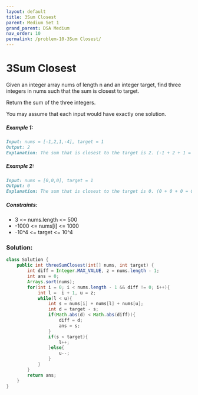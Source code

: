 ```yaml
---
layout: default
title: 3Sum Closest
parent: Medium Set 1
grand_parent: DSA Medium
nav_order: 10
permalink: /problem-10-3Sum Closest/
---
```

# 3Sum Closest

Given an integer array nums of length n and an integer target, find three integers in nums such that the sum is closest to target.

Return the sum of the three integers.

You may assume that each input would have exactly one solution.

##### Example 1:
```markdown
Input: nums = [-1,2,1,-4], target = 1
Output: 2
Explanation: The sum that is closest to the target is 2. (-1 + 2 + 1 = 2).
```
##### Example 2:
```markdown
Input: nums = [0,0,0], target = 1
Output: 0
Explanation: The sum that is closest to the target is 0. (0 + 0 + 0 = 0).
```
##### Constraints:
* 3 <= nums.length <= 500
* -1000 <= nums[i] <= 1000
* -10^4 <= target <= 10^4

### Solution:
```java
class Solution {
    public int threeSumClosest(int[] nums, int target) {
        int diff = Integer.MAX_VALUE, z = nums.length - 1;
        int ans = 0;
        Arrays.sort(nums);
        for(int i = 0; i < nums.length - 1 && diff != 0; i++){
            int l =  i + 1, u = z;
            while(l < u){
                int s = nums[i] + nums[l] + nums[u];
                int d = target - s;
                if(Math.abs(d) < Math.abs(diff)){
                    diff = d;
                    ans = s;
                }
                if(s < target){
                    l++;
                }else{
                    u--;
                }
            }
        }
        return ans;
    }
}
```